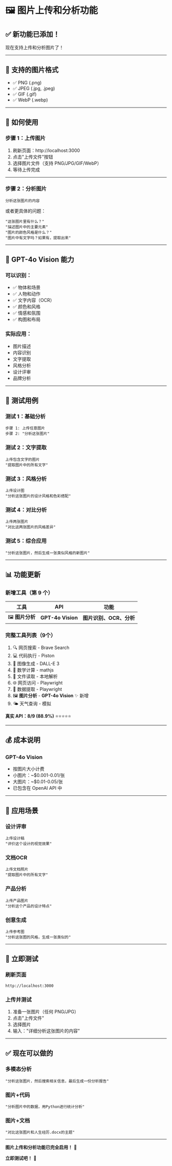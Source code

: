 # 🖼️ 图片上传和分析功能

## ✅ 新功能已添加！

现在支持上传和分析图片了！

---

## 🎯 支持的图片格式

- ✅ PNG (.png)
- ✅ JPEG (.jpg, .jpeg)
- ✅ GIF (.gif)
- ✅ WebP (.webp)

---

## 🚀 如何使用

### 步骤 1：上传图片

1. 刷新页面：http://localhost:3000
2. 点击"上传文件"按钮
3. 选择图片文件（支持 PNG/JPG/GIF/WebP）
4. 等待上传完成

---

### 步骤 2：分析图片

```
分析这张图片的内容
```

或者更具体的问题：

```
"这张图片里有什么？"
"描述图片中的主要元素"
"图片的颜色风格是什么？"
"图片中有文字吗？如果有，提取出来"
```

---

## 🎨 GPT-4o Vision 能力

### 可以识别：
- ✅ 物体和场景
- ✅ 人物和动作
- ✅ 文字内容（OCR）
- ✅ 颜色和风格
- ✅ 情感和氛围
- ✅ 构图和布局

### 实际应用：
- 图片描述
- 内容识别
- 文字提取
- 风格分析
- 设计评审
- 品牌分析

---

## 🧪 测试用例

### 测试 1：基础分析
```
步骤 1: 上传任意图片
步骤 2: "分析这张图片"
```

### 测试 2：文字提取
```
上传包含文字的图片
"提取图片中的所有文字"
```

### 测试 3：风格分析
```
上传设计图
"分析这张图片的设计风格和色彩搭配"
```

### 测试 4：对比分析
```
上传两张图片
"对比这两张图片的风格差异"
```

### 测试 5：综合应用
```
"分析这张图片，然后生成一张类似风格的新图片"
```

---

## 📊 功能更新

### 新增工具（第 9 个）

| 工具 | API | 功能 |
|------|-----|------|
| 🖼️ **图片分析** | **GPT-4o Vision** | **图片识别、OCR、分析** |

### 完整工具列表（9个）

1. 🔍 网页搜索 - Brave Search
2. 💻 代码执行 - Piston
3. 🎨 图像生成 - DALL-E 3
4. 🔢 数学计算 - mathjs
5. 📁 文件读取 - 本地解析
6. 🌐 网页访问 - Playwright
7. 🎯 数据提取 - Playwright
8. 🖼️ **图片分析** - **GPT-4o Vision** ✨ 新增
9. 🌤️ 天气查询 - 模拟

**真实 API：8/9 (88.9%)** ⭐⭐⭐⭐⭐

---

## 💰 成本说明

### GPT-4o Vision
- 按图片大小计费
- 小图片：~$0.001-0.01/张
- 大图片：~$0.01-0.05/张
- 已包含在 OpenAI API 中

---

## 🎯 应用场景

### 设计评审
```
上传设计稿
"评价这个设计的视觉效果"
```

### 文档OCR
```
上传文档照片
"提取图片中的所有文字"
```

### 产品分析
```
上传产品图片
"分析这个产品的设计特点"
```

### 创意生成
```
上传参考图
"分析这张图的风格，生成一张类似的"
```

---

## 🚀 立即测试

### 刷新页面
```
http://localhost:3000
```

### 上传并测试
1. 准备一张图片（任何 PNG/JPG）
2. 点击"上传文件"
3. 选择图片
4. 输入："详细分析这张图片的内容"

---

## ✅ 现在可以做的

### 多模态分析
```
"分析这张图片，然后搜索相关信息，最后生成一份分析报告"
```

### 图片+代码
```
"分析图片中的数据，用Python进行统计分析"
```

### 图片+文档
```
"对比这张图片和人生经历.docx的主题"
```

---

**图片上传和分析功能已完全启用！** 🎊

**立即测试吧！** 🚀

